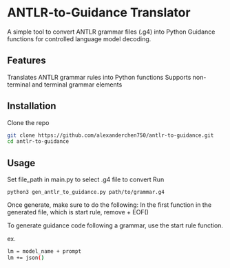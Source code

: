 # ANTLR-to-Guidance Translator

A simple tool to convert ANTLR grammar files (.g4) into Python Guidance functions for controlled language model decoding.

## Features
  Translates ANTLR grammar rules into Python functions
  Supports non-terminal and terminal grammar elements

## Installation
Clone the repo

```bash
git clone https://github.com/alexanderchen750/antlr-to-guidance.git
cd antlr-to-guidance
```


## Usage
Set file_path in main.py to select .g4 file to convert
Run

`python3 gen_antlr_to_guidance.py path/to/grammar.g4`

Once generate, make sure to do the following:
In the first function in the generated file, which is start rule, remove + EOF()

To generate guidance code following a grammar, use the start rule function.

ex.
```bash
lm = model_name + prompt
lm += json()
```

  
